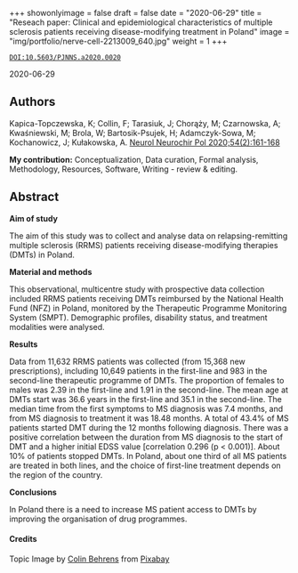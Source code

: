 +++
showonlyimage = false
draft = false
date = "2020-06-29"
title = "Reseach paper: Clinical and epidemiological characteristics of multiple sclerosis patients receiving disease-modifying treatment in Poland"
image = "img/portfolio/nerve-cell-2213009_640.jpg"
weight = 1
+++


[`DOI:10.5603/PJNNS.a2020.0020`](https://doi.org/10.5603/PJNNS.a2020.0020)

2020-06-29

<!--more-->

## Authors

Kapica-Topczewska, K; Collin, F; Tarasiuk, J; Chorąży, M;
Czarnowska, A; Kwaśniewski, M; Brola, W; 
Bartosik-Psujek, H; Adamczyk-Sowa, M; Kochanowicz, J;
Kułakowska, A.
[Neurol Neurochir Pol 2020;54(2):161-168](
https://doi.org/10.5603/PJNNS.a2020.0020
)

**My contribution:** Conceptualization, Data curation, Formal
analysis, Methodology, Resources, Software,
Writing - review & editing.

## Abstract

**Aim of study**

The aim of this study was to collect and analyse data on
relapsing-remitting multiple sclerosis (RRMS) patients
receiving disease-modifying therapies (DMTs) in Poland.

**Material and methods**

This observational, multicentre study with prospective data
collection included RRMS patients receiving DMTs reimbursed by
the National Health Fund (NFZ) in Poland, monitored by the
Therapeutic Programme Monitoring System (SMPT). Demographic
profiles, disability status, and treatment modalities were
analysed.

**Results**

Data from 11,632 RRMS patients was collected
(from 15,368 new prescriptions), including 10,649 patients in
the first-line and 983 in the second-line therapeutic
programme of DMTs. The proportion of females to males was
2.39 in the first-line and 1.91 in the second-line. The mean
age at DMTs start was 36.6 years in the first-line and 35.1 in
the second-line. The median time from the first symptoms to MS
diagnosis was 7.4 months, and from MS diagnosis to treatment
it was 18.48 months. A total of 43.4% of MS patients started
DMT during the 12 months following diagnosis. There was a
positive correlation between the duration from MS diagnosis to
the start of DMT and a higher initial EDSS value
[correlation 0.296 (p &lt; 0.001)]. About 10% of patients
stopped DMTs. In Poland, about one third of all MS patients
are treated in both lines, and the choice of first-line
treatment depends on the region of the country.

**Conclusions**

In Poland there is a need to increase MS patient access to
DMTs by improving the organisation of drug programmes.

#### Credits
Topic Image by <a href="https://pixabay.com/users/colin00b-346653/?utm_source=link-attribution&amp;utm_medium=referral&amp;utm_campaign=image&amp;utm_content=2213009">Colin Behrens</a> from <a href="https://pixabay.com/?utm_source=link-attribution&amp;utm_medium=referral&amp;utm_campaign=image&amp;utm_content=2213009">Pixabay</a>
